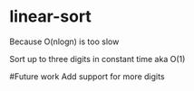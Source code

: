 # linear-sort

Because O(nlogn) is too slow


Sort up to three digits in constant time aka O(1)

#Future work
Add support for more digits
